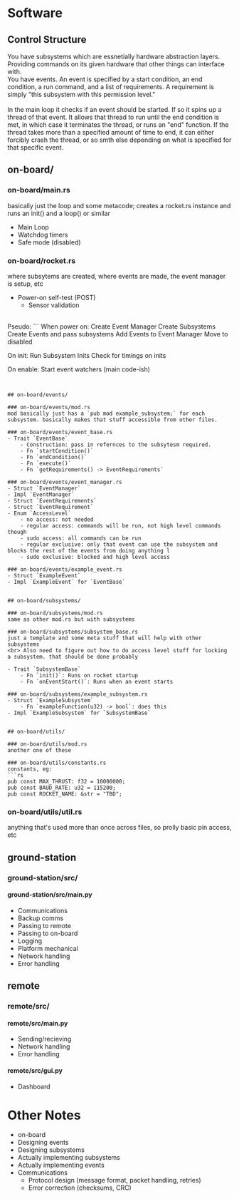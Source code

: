 # Software

## Control Structure
You have subsystems which are essnetially hardware abstraction layers. Providing commands on its given hardware that other things can interface with.
<br>
You have events. An event is specified by a start condition, an end condition, a run command, and a list of requirements. A requirement is simply "this subsystem with this permission level."
<br><br>
In the main loop it checks if an event should be started. If so it spins up a thread of that event. It allows that thread to run until the end condition is met, in which case it terminates the thread, or runs an "end" function. If the thread takes more than a specified amount of time to end, it can either forcibly crash the thread, or so smth else depending on what is specified for that specific event.

## on-board/

### on-board/main.rs
basically just the loop and some metacode; creates a rocket.rs instance and runs an init() and a loop() or similar
- Main Loop
- Watchdog timers
- Safe mode (disabled)

### on-board/rocket.rs
where subsytems are created, where events are made, the event manager is setup, etc
- Power-on self-test (POST)
    - Sensor validation
<br>
Pseudo:
```
When power on:
Create Event Manager
Create Subsystems
Create Events and pass subsystems
Add Events to Event Manager
Move to disabled

On init:
Run Subsystem Inits
Check for timings on inits

On enable:
Start event watchers (main code-ish)
```


## on-board/events/

### on-board/events/mod.rs
mod basically just has a `pub mod example_subsystem;` for each subsystem. basically makes that stuff accessible from other files.

### on-board/events/event_base.rs
- Trait `EventBase`
    - Construction: pass in refernces to the subsytesm required.
    - Fn `startCondition()`
    - Fn `endCondition()`
    - Fn `execute()`
    - Fn `getRequirements() -> EventRequirements`

### on-board/events/event_manager.rs
- Struct `EventManager`
- Impl `EventManager`
- Struct `EventRequirements`
- Struct `EventRequirement`
- Enum `AccessLevel`
    - no access: not needed
    - regular access: commands will be run, not high level commands though
    - sudo access: all commands can be run
    - regular exclusive: only that event can use the subsystem and blocks the rest of the events from doing anything l
    - sudo exclusive: blocked and high level access

### on-board/events/example_event.rs
- Struct `ExampleEvent`
- Impl `ExampleEvent` for `EventBase`


## on-board/subsystems/

### on-board/subsystems/mod.rs
same as other mod.rs but with subsystems

### on-board/subsystems/subsystem_base.rs
just a template and some meta stuff that will help with other subsystems
<br> Also need to figure out how to do access level stuff for locking a subsystem. that should be done probably

- Trait `SubsystemBase`
    - Fn `init()`: Runs on rocket startup
    - Fn `onEventStart()`: Runs when an event starts

### on-board/subsystems/example_subsystem.rs
- Struct `ExampleSubsystem`
    - Fn `exampleFunction(u32) -> bool`: does this
- Impl `ExampleSubsystem` for `SubsystemBase`


## on-board/utils/

### on-board/utils/mod.rs
another one of these

### on-board/utils/constants.rs
constants, eg:
```rs
pub const MAX_THRUST: f32 = 10000000;
pub const BAUD_RATE: u32 = 115200;
pub const ROCKET_NAME: &str = "TBD";
```

### on-board/utils/util.rs
anything that's used more than once across files, so prolly basic pin access, etc


## ground-station

### ground-station/src/

#### ground-station/src/main.py
- Communications
- Backup comms
- Passing to remote
- Passing to on-board
- Logging
- Platform mechanical
- Network handling
- Error handling


## remote

### remote/src/

#### remote/src/main.py
- Sending/recieving
- Network handling
- Error handling

#### remote/src/gui.py
- Dashboard


# Other Notes
- on-board
- Designing events
- Designing subsystems
- Actually implementing subsystems
- Actually implementing events
- Communications
    - Protocol design (message format, packet handling, retries)
    - Error correction (checksums, CRC)